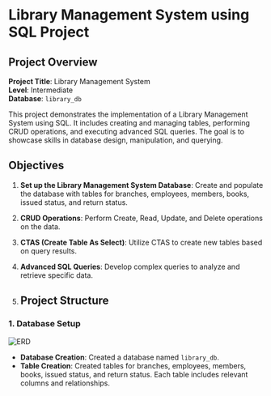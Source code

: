 # Library Management System using SQL Project

## Project Overview

**Project Title**: Library Management System  
**Level**: Intermediate  
**Database**: `library_db`

This project demonstrates the implementation of a Library Management System using SQL. It includes creating and managing tables, performing CRUD operations, and executing advanced SQL queries. The goal is to showcase skills in database design, manipulation, and querying.

## Objectives

1. **Set up the Library Management System Database**: Create and populate the database with tables for branches, employees, members, books, issued status, and return status.
2. **CRUD Operations**: Perform Create, Read, Update, and Delete operations on the data.
3. **CTAS (Create Table As Select)**: Utilize CTAS to create new tables based on query results.
4. **Advanced SQL Queries**: Develop complex queries to analyze and retrieve specific data.

5. ## Project Structure

### 1. Database Setup
![ERD](https://github.com/Jamaderibigbe/Library-Management-System/commit/3fcb4e6df8c9b29566211f2a5bee2de4f911ec32)

- **Database Creation**: Created a database named `library_db`.
- **Table Creation**: Created tables for branches, employees, members, books, issued status, and return status. Each table includes relevant columns and relationships.

